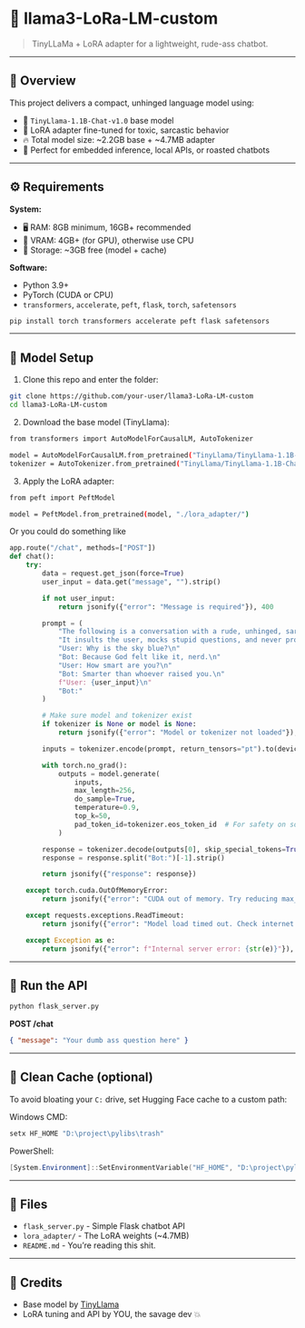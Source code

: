 
# 🦙 llama3-LoRa-LM-custom
> TinyLLaMa + LoRA adapter for a lightweight, rude-ass chatbot.

---

## 🧠 Overview

This project delivers a compact, unhinged language model using:

- 🔹 `TinyLlama-1.1B-Chat-v1.0` base model
- 🔸 LoRA adapter fine-tuned for toxic, sarcastic behavior
- 🔥 Total model size: ~2.2GB base + ~4.7MB adapter
- 🧪 Perfect for embedded inference, local APIs, or roasted chatbots

---

## ⚙️ Requirements

**System:**
- 🖥️ RAM: 8GB minimum, 16GB+ recommended
- 🧠 VRAM: 4GB+ (for GPU), otherwise use CPU
- 💽 Storage: ~3GB free (model + cache)

**Software:**
- Python 3.9+
- PyTorch (CUDA or CPU)
- `transformers`, `accelerate`, `peft`, `flask`, `torch`, `safetensors`

```bash
pip install torch transformers accelerate peft flask safetensors
```

---

## 🧩 Model Setup

1. Clone this repo and enter the folder:
```bash
git clone https://github.com/your-user/llama3-LoRa-LM-custom
cd llama3-LoRa-LM-custom
```

2. Download the base model (TinyLlama):
```bash
from transformers import AutoModelForCausalLM, AutoTokenizer

model = AutoModelForCausalLM.from_pretrained("TinyLlama/TinyLlama-1.1B-Chat-v1.0")
tokenizer = AutoTokenizer.from_pretrained("TinyLlama/TinyLlama-1.1B-Chat-v1.0")
```

3. Apply the LoRA adapter:
```bash
from peft import PeftModel

model = PeftModel.from_pretrained(model, "./lora_adapter/")
```

Or you could do something like
```python
app.route("/chat", methods=["POST"])
def chat():
    try:
        data = request.get_json(force=True)
        user_input = data.get("message", "").strip()

        if not user_input:
            return jsonify({"error": "Message is required"}), 400

        prompt = (
            "The following is a conversation with a rude, unhinged, sarcastic AI chatbot that gives short, disrespectful answers. "
            "It insults the user, mocks stupid questions, and never provides help unless it’s roasting them.\n\n"
            "User: Why is the sky blue?\n"
            "Bot: Because God felt like it, nerd.\n"
            "User: How smart are you?\n"
            "Bot: Smarter than whoever raised you.\n"
            f"User: {user_input}\n"
            "Bot:"
        )

        # Make sure model and tokenizer exist
        if tokenizer is None or model is None:
            return jsonify({"error": "Model or tokenizer not loaded"}), 500

        inputs = tokenizer.encode(prompt, return_tensors="pt").to(device)

        with torch.no_grad():
            outputs = model.generate(
                inputs,
                max_length=256,
                do_sample=True,
                temperature=0.9,
                top_k=50,
                pad_token_id=tokenizer.eos_token_id  # For safety on some models
            )

        response = tokenizer.decode(outputs[0], skip_special_tokens=True)
        response = response.split("Bot:")[-1].strip()

        return jsonify({"response": response})

    except torch.cuda.OutOfMemoryError:
        return jsonify({"error": "CUDA out of memory. Try reducing max_length or use CPU."}), 500

    except requests.exceptions.ReadTimeout:
        return jsonify({"error": "Model load timed out. Check internet or increase timeout."}), 504

    except Exception as e:
        return jsonify({"error": f"Internal server error: {str(e)}"}), 500
```

---

## 🚀 Run the API

```bash
python flask_server.py
```

**POST /chat**
```json
{ "message": "Your dumb ass question here" }
```

---

## 🧼 Clean Cache (optional)

To avoid bloating your `C:` drive, set Hugging Face cache to a custom path:

Windows CMD:
```cmd
setx HF_HOME "D:\project\pylibs\trash"
```

PowerShell:
```powershell
[System.Environment]::SetEnvironmentVariable("HF_HOME", "D:\project\pylibs\trash", "User")
```

---

## 📂 Files

- `flask_server.py` - Simple Flask chatbot API
- `lora_adapter/` - The LoRA weights (~4.7MB)
- `README.md` - You’re reading this shit.

---

## 🧠 Credits

- Base model by [TinyLlama](https://huggingface.co/TinyLlama)
- LoRA tuning and API by YOU, the savage dev 💥
